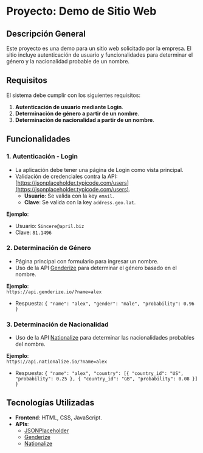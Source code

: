 # Proyecto: Demo de Sitio Web

## Descripción General

Este proyecto es una demo para un sitio web solicitado por la empresa. El sitio incluye autenticación de usuario y funcionalidades para determinar el género y la nacionalidad probable de un nombre.

## Requisitos

El sistema debe cumplir con los siguientes requisitos:

1. **Autenticación de usuario mediante Login**.
2. **Determinación de género a partir de un nombre**.
3. **Determinación de nacionalidad a partir de un nombre**.

## Funcionalidades

### 1. Autenticación - Login

- La aplicación debe tener una página de Login como vista principal.
- Validación de credenciales contra la API: [https://jsonplaceholder.typicode.com/users](https://jsonplaceholder.typicode.com/users).
  - **Usuario**: Se valida con la key `email`.
  - **Clave**: Se valida con la key `address.geo.lat`.

**Ejemplo**:

- Usuario: `Sincere@april.biz`
- Clave: `81.1496`

### 2. Determinación de Género

- Página principal con formulario para ingresar un nombre.
- Uso de la API [Genderize](https://genderize.io/) para determinar el género basado en el nombre.

**Ejemplo**:  
`https://api.genderize.io/?name=alex`

- Respuesta: `{ "name": "alex", "gender": "male", "probability": 0.96 }`

### 3. Determinación de Nacionalidad

- Uso de la API [Nationalize](https://nationalize.io/) para determinar las nacionalidades probables del nombre.

**Ejemplo**:  
`https://api.nationalize.io/?name=alex`

- Respuesta: `{ "name": "alex", "country": [{ "country_id": "US", "probability": 0.25 }, { "country_id": "GB", "probability": 0.08 }] }`

## Tecnologías Utilizadas

- **Frontend**: HTML, CSS, JavaScript.
- **APIs**:
  - [JSONPlaceholder](https://jsonplaceholder.typicode.com/)
  - [Genderize](https://genderize.io/)
  - [Nationalize](https://nationalize.io/)
